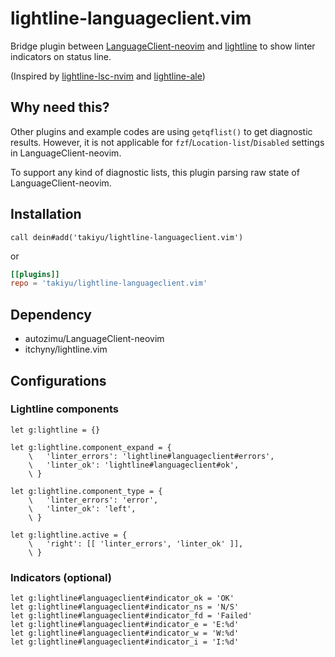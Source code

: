 # lightline-languageclient.vim

Bridge plugin between [LanguageClient-neovim](https://github.com/autozimu/LanguageClient-neovim) and [lightline](https://github.com/itchyny/lightline.vim) to show linter indicators on status line.

(Inspired by [lightline-lsc-nvim](https://github.com/Palpatineli/lightline-lsc-nvim) and [lightline-ale](https://github.com/maximbaz/lightline-ale))

## Why need this?
Other plugins and example codes are using `getqflist()` to get diagnostic results. However, it is not applicable for `fzf`/`Location-list`/`Disabled` settings in LanguageClient-neovim.

To support any kind of diagnostic lists, this plugin parsing raw state of LanguageClient-neovim.

## Installation

```viml
call dein#add('takiyu/lightline-languageclient.vim')
```
or
```toml
[[plugins]]
repo = 'takiyu/lightline-languageclient.vim'
```

## Dependency
* autozimu/LanguageClient-neovim
* itchyny/lightline.vim

## Configurations
### Lightline components
```viml
let g:lightline = {}

let g:lightline.component_expand = {
    \   'linter_errors': 'lightline#languageclient#errors',
    \   'linter_ok': 'lightline#languageclient#ok',
    \ }

let g:lightline.component_type = {
    \   'linter_errors': 'error',
    \   'linter_ok': 'left',
    \ }

let g:lightline.active = {
    \   'right': [[ 'linter_errors', 'linter_ok' ]],
    \ }

```

### Indicators (optional)
```viml
let g:lightline#languageclient#indicator_ok = 'OK'
let g:lightline#languageclient#indicator_ns = 'N/S'
let g:lightline#languageclient#indicator_fd = 'Failed'
let g:lightline#languageclient#indicator_e = 'E:%d'
let g:lightline#languageclient#indicator_w = 'W:%d'
let g:lightline#languageclient#indicator_i = 'I:%d'
```
